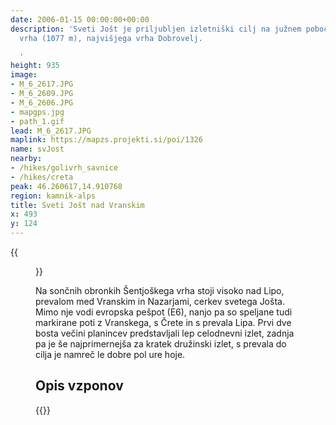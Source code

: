```yaml
---
date: 2006-01-15 00:00:00+00:00
description: 'Sveti Jošt je priljubljen izletniški cilj na južnem pobočju Šentjoškega
  vrha (1077 m), najvišjega vrha Dobrovelj.

  '
height: 935
image:
- M_6_2617.JPG
- M_6_2609.JPG
- M_6_2606.JPG
- mapgps.jpg
- path_1.gif
lead: M_6_2617.JPG
maplink: https://mapzs.projekti.si/poi/1326
name: svJost
nearby:
- /hikes/golivrh_savnice
- /hikes/creta
peak: 46.260617,14.910768
region: kamnik-alps
title: Sveti Jošt nad Vranskim
x: 493
y: 124
---
```

{{<figure src="M_6_2617.JPG">}}

Na sončnih obronkih Šentjoškega vrha stoji visoko nad Lipo, prevalom med Vranskim in Nazarjami, cerkev svetega Jošta. Mimo nje vodi evropska pešpot (E6), nanjo pa so speljane tudi markirane poti z Vranskega, s Črete in s prevala Lipa. Prvi dve bosta večini planincev predstavljali lep celodnevni izlet, zadnja pa je še najprimernejša za kratek družinski izlet, s prevala do cilja je namreč le dobre pol ure hoje.

## Opis vzponov

{{<multipath-hike-list>}} 
